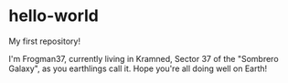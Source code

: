 # hello-world
My first repository!

I'm Frogman37, currently living in Kramned, Sector 37 of the "Sombrero Galaxy", as you earthlings call it. Hope you're all doing well on Earth!
